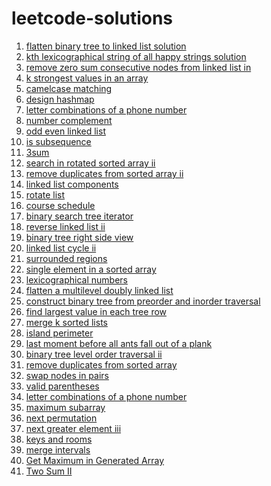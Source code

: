 # **leetcode-solutions**

1. [flatten binary tree to linked list solution](https://leetcode.com/problems/flatten-binary-tree-to-linked-list/discuss/681774/python3-solution-using-postorder-traversal-o1-space-complexity)
2. [kth lexicographical string of all happy strings solution](https://leetcode.com/problems/the-k-th-lexicographical-string-of-all-happy-strings-of-length-n/discuss/676440/python3-on-solution-using-math-with-clear-explanation)
3. [remove zero sum consecutive nodes from linked list in](https://leetcode.com/problems/remove-zero-sum-consecutive-nodes-from-linked-list/discuss/675308/python3-simple-solution)
4. [k strongest values in an array](https://leetcode.com/problems/the-k-strongest-values-in-an-array/discuss/674710/python3-solution-beats-100-of-submissions)
5. [camelcase matching](https://leetcode.com/problems/camelcase-matching/discuss/673354/simple-solution-in-python3-olenquerieslenpattern)
6. [design hashmap](https://leetcode.com/problems/design-hashmap/discuss/452263/python3-simple-solution-put-o1-get-o1-remove-o1)
7. [letter combinations of a phone number](https://leetcode.com/problems/letter-combinations-of-a-phone-number/discuss/466119/python3-solution-using-backtracking)
8. [number complement](https://leetcode.com/problems/number-complement/discuss/450983/python3) </br>
9. [odd even linked list](https://leetcode.com/problems/odd-even-linked-list/discuss/670962/python3-simple-solution-in-on) </br>
10. [is subsequence](https://leetcode.com/problems/is-subsequence/discuss/450936/python3-on) </br>
11. [3sum](https://leetcode.com/problems/3sum/discuss/509304/Python3-0(n2)-solution) </br>
12. [search in rotated sorted array ii](https://leetcode.com/problems/search-in-rotated-sorted-array-ii/discuss/509530/Python3-Solution-O(n)-in-worst-case) </br>
13. [remove duplicates from sorted array ii](https://leetcode.com/problems/remove-duplicates-from-sorted-array-ii/discuss/509355/python3-on-time-on-space) </br>
14. [linked list components](https://leetcode.com/problems/linked-list-components/discuss/672843/python3-simple-and-straightforward-on-soluiton) </br>
15. [rotate list](https://leetcode.com/problems/rotate-list/discuss/509348/python3-on-time) </br>
16. [course schedule](https://leetcode.com/problems/course-schedule/discuss/528682/Python3-solution-using-DFS-to-check-for-the-cycle-in-the-graph) </br>
17. [binary search tree iterator](https://leetcode.com/problems/binary-search-tree-iterator/discuss/512926/python3-solution-using-queue) </br>
18. [reverse linked list ii](https://leetcode.com/problems/reverse-linked-list-ii/discuss/509552/python3-solution-in-single-pass-and-o1-space) </br>
19. [binary tree right side view](https://leetcode.com/problems/binary-tree-right-side-view/discuss/512934/python3-solution) </br>
20. [linked list cycle ii](https://leetcode.com/problems/linked-list-cycle-ii/discuss/488739/Python3-two-pointer-approach) </br>
21. [surrounded regions](https://leetcodex.xyz/problems/surrounded-regions/discuss/526539/Python3-dfs-solution) </br>
22. [single element in a sorted array](https://leetcodex.xyz/problems/single-element-in-a-sorted-array/discuss/509638/Python3-using-xor) </br>
23. [lexicographical numbers](https://leetcode.com/problems/lexicographical-numbers/discuss/688372/Python3-solution-using-DFS)
24. [flatten a multilevel doubly linked list](https://leetcode.com/problems/flatten-a-multilevel-doubly-linked-list/discuss/695233/Python3-solution-using-recursion)
25. [construct binary tree from preorder and inorder traversal](https://leetcode.com/problems/construct-binary-tree-from-preorder-and-inorder-traversal/discuss/488780/Python3-recursive-approach)
26. [find largest value in each tree row](https://leetcode.com/problems/find-largest-value-in-each-tree-row/discuss/695348/Python3-preorder-traversal-solution)
27. [merge k sorted lists](https://leetcode.com/problems/merge-k-sorted-lists/discuss/703614/Python3-solution-using-heapq)
28. [island perimeter](https://leetcode.com/problems/island-perimeter/discuss/724078/Python3-solution-using-DFS)
29. [last moment before all ants fall out of a plank](https://leetcode.com/problems/last-moment-before-all-ants-fall-out-of-a-plank/discuss/724084/Python3-O(n)-simple-solution)
30. [binary tree level order traversal ii](https://leetcode.com/problems/binary-tree-level-order-traversal-ii/discuss/724091/Python3-solution-using-BFS)
31. [remove duplicates from sorted array](https://leetcode.com/problems/remove-duplicates-from-sorted-array/discuss/724098/Python3-O(n)time-and-O(1)space)
32. [swap nodes in pairs](https://leetcode.com/problems/swap-nodes-in-pairs/discuss/724100/Python3-O(n)-solution)
33. [valid parentheses](https://leetcode.com/problems/valid-parentheses/discuss/724103/Python3-solution-using-stack)
34. [letter combinations of a phone number](https://leetcode.com/problems/letter-combinations-of-a-phone-number/discuss/724106/Python3-solution-using-backtracking)
35. [maximum subarray](https://leetcode.com/problems/maximum-subarray/discuss/724115/Python3-solution-using-kadens)
36. [next permutation](https://leetcode.com/problems/next-permutation/discuss/724118/Python3-solution)
37. [next greater element iii](https://leetcode.com/problems/next-greater-element-iii/discuss/724120/Python3-solution-same-as-next-permutation)
38. [keys and rooms](https://leetcode.com/problems/keys-and-rooms/discuss/784454/Simple-Python3-DFS-solution)
39. [merge intervals](https://leetcode.com/problems/merge-intervals/discuss/797257/Python3-solution-using-sort)
40. [Get Maximum in Generated Array](https://leetcode.com/problems/get-maximum-in-generated-array/discuss/1623076/Python3-O(n)-space-and-time)
41. [Two Sum II](https://leetcode.com/problems/two-sum-ii-input-array-is-sorted/discuss/1882469/Python3-solution-using-Two-pointers)
